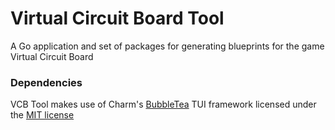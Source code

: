 # Virtual Circuit Board Tool
A Go application and set of packages for generating blueprints for the game Virtual Circuit Board

### Dependencies
VCB Tool makes use of Charm's [BubbleTea](https://github.com/charmbracelet/bubbletea) TUI framework licensed under the [MIT license](https://github.com/charmbracelet/bubbletea/blob/master/LICENSE)